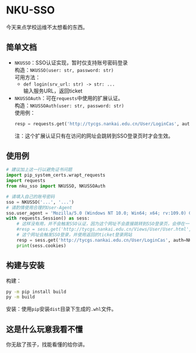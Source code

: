 # NKU-SSO
今天来点学校运维不太想看的东西。

## 简单文档
- `NKUSSO`：SSO认证实现，暂时仅支持账号密码登录  
  构造：`NKUSSO(user: str, password: str)`  
  可用方法：  
  - `def login(srv_url: str) -> str: ...`  
    输入服务URL，返回ticket
- `NKUSSOAuth`：可在`requests`中使用的扩展认证。  
  构造：`NKUSSOAuth(user: str, password: str)`  
  使用例：
  ```python
  resp = requests.get('http://tycgs.nankai.edu.cn/User/LoginCas', auth=NKUSSOAuth(sso))
  ```
  注：这个扩展认证只有在访问的网址会跳转到SSO登录页时才会生效。    

## 使用例
```python
# 建议加上这一行以避免证书问题
import pip_system_certs.wrapt_requests
import requests
from nku_sso import NKUSSO, NKUSSOAuth

# 请填入自己的账号密码
sso = NKUSSO('...', '...')
# 请酌情使用合理的User-Agent
sso.user_agent = 'Mozilla/5.0 (Windows NT 10.0; Win64; x64; rv:109.0) Gecko/20100101 Firefox/118.0'
with requests.Session() as sess:
    # 这样没有用，并不会触发SSO认证，因为这个网址不会直接跳转到SSO登录页，会停在一个确认页
    #resp = sess.get('http://tycgs.nankai.edu.cn/Views/User/User.html', auth=NKUSSOAuth(sso))
    # 这个网址会触发SSO登录，并使用返回的ticket登录网站
    resp = sess.get('http://tycgs.nankai.edu.cn/User/LoginCas', auth=NKUSSOAuth(sso))
    print(sess.cookies)
```

## 构建与安装
构建：
```bash
py -m pip install build
py -m build
```
安装：使用`pip`安装`dist`目录下生成的`.whl`文件。

## 这是什么玩意我看不懂
你无敌了孩子，找能看懂的给你讲。
